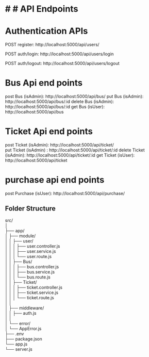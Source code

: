 

# # # API Endpoints

# Authentication APIs

POST register: http://localhost:5000/api/users/

POST auth/login: http://localhost:5000/api/users/login

POST auth/logout: http://localhost:5000/api/users/logout

# Bus Api end points 

post Bus (isAdmin): http://localhost:5000/api/bus/
put Bus (isAdmin): http://localhost:5000/api/bus/:id
delete Bus (isAdmin): http://localhost:5000/api/bus/:id
get Bus (isUser): http://localhost:5000/api/bus


# Ticket Api end points

post Ticket (isAdmin): http://localhost:5000/api/ticket/    
put Ticket (isAdmin) : http://localhost:5000/api/ticket/:id
delete Ticket (isAdmin): http://localhost:5000/api/ticket/:id
get Ticket (isUser): http://localhost:5000/api/ticket


# purchase api end points

post Purchase (isUser): http://localhost:5000/api/purchase/    



## Folder Structure

src/  
│  
├── app/  
│   ├── module/  
│   │   ├── user/  
│   │   │   ├── user.controller.js  
│   │   │   ├── user.service.js  
│   │   │   └── user.route.js  
│   │   ├── Bus/  
│   │   │   ├── bus.controller.js  
│   │   │   ├── bus.service.js  
│   │   │   └── bus.route.js  
│   │   ├── Ticket/  
│   │   │   ├── ticket.controller.js  
│   │   │   ├── ticket.service.js  
│   │   │   └── ticket.route.js   
│   │         
│   ├── middleware/  
│   │   ├── auth.js  
│   │  
│   └── error/  
│       └── AppError.js  
├── .env  
├── package.json  
└── app.js  
└── server.js  

